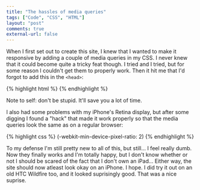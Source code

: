 ```yaml
---
title: "The hassles of media queries"
tags: ["Code", "CSS", "HTML"]
layout: "post"
comments: true
external-url: false
---
```


When I first set out to create this site, I knew that I wanted to make it responsive by adding a couple of media queries in my CSS. I never knew that it could become quite a tricky feat though. I tried and I tried, but for some reason I couldn't get them to properly work. Then it hit me that I'd forgot to add this in the `<head>`:

{% highlight html %}
<meta name="viewport" content="width=device-width">
{% endhighlight %}

Note to self: don't be stupid. It'll save you a lot of time.

I also had some problems with my iPhone's Retina display, but after some digging I found a "hack" that made it work properly so that the media queries look the same as on a regular browser:

{% highlight css %}
(-webkit-min-device-pixel-ratio: 2)
{% endhighlight %}

To my defense I'm still pretty new to all of this, but still... I feel really dumb. Now they finally works and I'm totally happy, but I don't know whether or not I should be scared of the fact that I don't own an iPad... Either way, the site should now atleast look okay on an iPhone. I hope. I did try it out on an old HTC Wildfire too, and it looked suprisingly good. That was a nice suprise.
